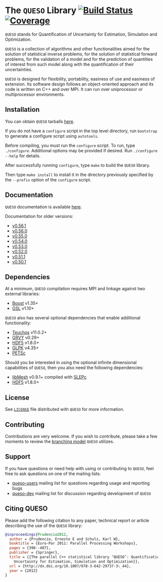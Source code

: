 The `QUESO` Library [![Build Status](https://travis-ci.org/libqueso/queso.svg?branch=dev)](https://travis-ci.org/libqueso/queso) [![Coverage](https://codecov.io/gh/libqueso/queso/coverage.svg?branch=dev)](https://codecov.io/gh/libqueso/queso)
===================

`QUESO` stands for Quantification of Uncertainty for Estimation,
Simulation and Optimization.

`QUESO` is a collection of algorithms and other functionalities aimed
for the solution of statistical inverse problems, for the solution of
statistical forward problems, for the validation of a model and for
the prediction of quantities of interest from such model along with
the quantification of their uncertainties.

`QUESO` is designed for flexibility, portability, easiness of use and
easiness of extension. Its software design follows an object-oriented
approach and its code is written on C++ and over MPI. It can run over
uniprocessor or multiprocessor environments.

Installation
------------

You can obtain `QUESO` tarballs
[here](https://github.com/libqueso/queso/releases).

If you do not have a `configure` script in the top level directory,
run `bootstrap` to generate a configure script using `autotools`.

Before compiling, you must run the `configure` script.  To run, type
`./configure`.  Additional options may be provided if desired.  Run
`./configure --help` for details.

After successfully running `configure`, type `make` to build the
`QUESO` library.

Then type `make install` to install it in the directory previously
specified by the `--prefix` option of the `configure` script.

Documentation
-------------

`QUESO` documentation is available
[here](http://libqueso.github.io/queso/html/).

Documentation for older versions:

-  [v0.56.1](http://libqueso.github.io/queso/v0.56.1/html/)
-  [v0.56.0](http://libqueso.github.io/queso/v0.56.0/html/)
-  [v0.55.0](http://libqueso.github.io/queso/v0.55.0/html/)
-  [v0.54.0](http://libqueso.github.io/queso/v0.54.0/html/)
-  [v0.53.0](http://libqueso.github.io/queso/v0.53.0/html/)
-  [v0.52.0](http://libqueso.github.io/queso/v0.52.0/html/)
-  [v0.51.1](http://libqueso.github.io/queso/v0.51.1/html/)
-  [v0.50.1](http://libqueso.github.io/queso/v0.50.1/html/)

Dependencies
------------

At a minimum, `QUESO` compilation requires MPI and linkage against two
external libraries:

- [Boost](http://www.boost.org/) v1.35+
- [GSL](https://www.gnu.org/software/gsl/) v1.10+

`QUESO` also has several optional dependencies that enable additional functionality:

- [Teuchos](http://trilinos.sandia.gov/packages/docs/r7.0/packages/teuchos/doc/html/index.html) v11.0.2+
- [GRVY](https://red.ices.utexas.edu/projects/hpct/files) v0.29+
- [HDF5](http://www.hdfgroup.org/HDF5/) v1.8.0+
- [GLPK](https://www.gnu.org/software/glpk/) v4.35+
- [PETSc](http://www.mcs.anl.gov/petsc/)

Should you be interested in using the optional infinite dimensional
capabilities of `QUESO`, then you also need the following dependencies:

- [libMesh](http://libmesh.sourceforge.net) v0.9.1+ compiled with [SLEPc](http://www.grycap.upv.es/slepc/)
- [HDF5](http://www.hdfgroup.org/HDF5/) v1.8.0+

License
-------

See [`LICENSE`](https://github.com/libqueso/queso/blob/dev/LICENSE) file
distributed with `QUESO` for more information.

Contributing
------------

Contributions are very welcome.  If you wish to contribute, please
take a few moments to review the [branching
model](http://nvie.com/posts/a-successful-git-branching-model/)
`QUESO` utilizes.

Support
-------

If you have questions or need help with using or contributing to `QUESO`,
feel free to ask questions on one of the mailing lists:

- [queso-users](https://groups.google.com/forum/#!forum/queso-users) mailing
  list for questions regarding usage and reporting bugs
- [queso-dev](https://groups.google.com/forum/#!forum/queso-dev) mailing list
  for discussion regarding development of `QUESO`

Citing QUESO
-------
Please add the following citation to any paper, technical report or
article describing the use of the `QUESO` library:

```bibtex
@inproceedings{Prudencio2012,
  author = {Prudencio, Ernesto E and Schulz, Karl W},
  booktitle = {Euro-Par 2011: Parallel Processing Workshops},
  pages = {398--407},
  publisher = {Springer},
  title = {{The parallel C++ statistical library ‘QUESO’: Quantification of
    Uncertainty for Estimation, Simulation and Optimization}},
  url = {http://dx.doi.org/10.1007/978-3-642-29737-3\_44},
  year = {2012}
}
```

